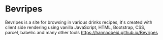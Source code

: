 # Bevripes 
Bevripes is a site for browsing in various drinks recipes, it's created with client side rendering using vanilla JavaScript, HTML, Bootstrap, CSS, parcel, babelrc and many other tools  https://hannaobeid.github.io/Bevripes
